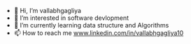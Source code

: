 - 👋 Hi, I’m vallabhgagliya
- 👀 I’m interested in software devlopment
- 🌱 I’m currently learning data structure and  Algorithms
- 📫 How to reach me www.linkedin.com/in/vallabhgagliya10



<!---
vallabhgagliya/vallabhgagliya is a ✨ special ✨ repository because its `README.md` (this file) appears on your GitHub profile.
You can click the Preview link to take a look at your changes.
--->
